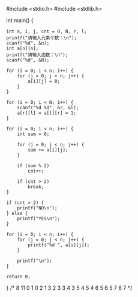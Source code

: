 #include <stdio.h>
#include <stdlib.h>

int main() {

	int n, i, j, cnt = 0, N, r, l;
	printf("请输入元素个数：\n");
	scanf("%d", &n);
	int a[n][n];
	printf("请输入边数：\n");
	scanf("%d", &N);

	for (i = 0; i < n; i++) {
		for (j = 0; j < n; j++) {
			a[i][j] = 0;
		}
	}

	for (i = 0; i < N; i++) {
		scanf("%d %d", &r, &l);
		a[r][l] = a[l][r] = 1;
	}

	for (i = 0; i < n; i++) {
		int sum = 0;

		for (j = 0; j < n; j++) {
			sum += a[i][j];
		}

		if (sum % 2)
			cnt++;

		if (cnt > 2)
			break;
	}

	if (cnt > 2) {
		printf("NO\n");
	} else {
		printf("YES\n");
	}

	for (i = 0; i < n; i++) {
		for (j = 0; j < n; j++) {
			printf("%d ", a[i][j]);
		}

		printf("\n");
	}

	return 0;
}
/*
8
11
0 1  0 2  1 3  2 3  3 4  3 5  4 5 4 6  5 6  5 7  6 7
*/